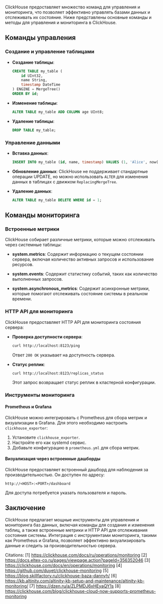 ClickHouse предоставляет множество команд для управления и мониторинга, что позволяет эффективно управлять базами данных и отслеживать их состояние. Ниже представлены основные команды и методы для управления и мониторинга в ClickHouse.

## Команды управления

### Создание и управление таблицами
- **Создание таблицы**:
  ```sql
  CREATE TABLE my_table (
      id UInt32,
      name String,
      timestamp DateTime
  ) ENGINE = MergeTree()
  ORDER BY id;
  ```

- **Изменение таблицы**:
  ```sql
  ALTER TABLE my_table ADD COLUMN age UInt8;
  ```

- **Удаление таблицы**:
  ```sql
  DROP TABLE my_table;
  ```

### Управление данными
- **Вставка данных**:
  ```sql
  INSERT INTO my_table (id, name, timestamp) VALUES (1, 'Alice', now());
  ```

- **Обновление данных**:
  ClickHouse не поддерживает стандартные операции UPDATE, но можно использовать `ALTER` для изменения данных в таблицах с движком `ReplacingMergeTree`.

- **Удаление данных**:
  ```sql
  ALTER TABLE my_table DELETE WHERE id = 1;
  ```

## Команды мониторинга

### Встроенные метрики
ClickHouse собирает различные метрики, которые можно отслеживать через системные таблицы:

- **system.metrics**: Содержит информацию о текущем состоянии сервера, включая количество активных запросов и использование ресурсов.
  
- **system.events**: Содержит статистику событий, таких как количество выполненных запросов.

- **system.asynchronous_metrics**: Содержит асинхронные метрики, которые помогают отслеживать состояние системы в реальном времени.

### HTTP API для мониторинга
ClickHouse предоставляет HTTP API для мониторинга состояния сервера:

- **Проверка доступности сервера**:
  ```bash
  curl http://localhost:8123/ping
  ```
  Ответ `200 OK` указывает на доступность сервера.

- **Статус реплик**:
  ```bash
  curl http://localhost:8123/replicas_status
  ```
  Этот запрос возвращает статус реплик в кластерной конфигурации.

### Инструменты мониторинга

#### Prometheus и Grafana
ClickHouse можно интегрировать с Prometheus для сбора метрик и визуализации в Grafana. Для этого необходимо настроить `clickhouse_exporter`:

1. Установите `clickhouse_exporter`.
2. Настройте его как systemd сервис.
3. Добавьте конфигурацию в `prometheus.yml` для сбора метрик.

#### Визуализация через встроенные дашборды
ClickHouse предоставляет встроенный дашборд для наблюдения за производительностью. Он доступен по адресу:
```
http://<HOST>:<PORT>/dashboard
```
Для доступа потребуется указать пользователя и пароль.

## Заключение

ClickHouse предлагает мощные инструменты для управления и мониторинга баз данных, включая команды для создания и изменения таблиц, а также встроенные метрики и HTTP API для отслеживания состояния системы. Интеграция с инструментами мониторинга, такими как Prometheus и Grafana, позволяет эффективно визуализировать данные и следить за производительностью сервера.

Citations:
[1] https://clickhouse.com/docs/ru/operations/monitoring
[2] https://docs.eltex-co.ru/pages/viewpage.action?pageId=356352046
[3] https://clickhouse.com/docs/en/operations/monitoring
[4] https://github.com/duyet/clickhouse-monitoring
[5] https://blog.skillfactory.ru/clickhouse-baza-dannyh/
[6] https://kb.altinity.com/altinity-kb-setup-and-maintenance/altinity-kb-monitoring/
[7] https://dzen.ru/a/ZLPMDJ6xHEyaQY1s
[8] https://clickhouse.com/blog/clickhouse-cloud-now-supports-prometheus-monitoring